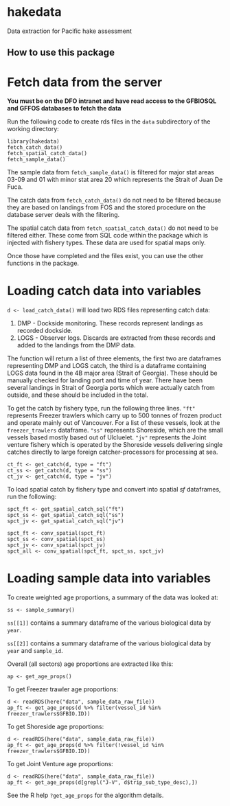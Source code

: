 # hakedata
Data extraction for Pacific hake assessment

## How to use this package

# Fetch data from the server

**You must be on the DFO intranet and have read access to the GFBIOSQL and GFFOS databases to fetch the data**

Run the following code to create rds files in the `data` subdirectory of the working directory:

```
library(hakedata)
fetch_catch_data()
fetch_spatial_catch_data()
fetch_sample_data()
```

The sample data from `fetch_sample_data()` is filtered for major stat areas 03-09 and 01 with 
minor stat area 20 which represents the Strait of Juan De Fuca.

The catch data from `fetch_catch_data()` do not need to be filtered because they are based on landings from FOS and the stored procedure on the database server deals with the filtering.

The spatial catch data from `fetch_spatial_catch_data()` do not need to be filtered either. These come from SQL code
within the package which is injected with fishery types. These data are used for spatial maps only.

Once those have completed and the files exist, you can use the other functions in the package.

# Loading catch data into variables

`d <- load_catch_data()` will load two RDS files representing catch data:

1. DMP - Dockside monitoring. These records represent landings as recorded dockside.
2. LOGS - Observer logs. Discards are extracted from these records and added to the landings from the DMP data.

The function will return a list of three elements, the first two are dataframes representing DMP and LOGS catch,
the third is a dataframe containing LOGS data found in the 4B major area (Strait of Georgia). These should be manually checked for landing port and time of year. There have been several landings in Strait of Georgia ports which were
actually catch from outside, and these should be included in the total.

To get the catch by fishery type, run the following three lines. `"ft"` represents Freezer trawlers which carry up to
500 tonnes of frozen product and operate mainly out of Vancouver. For a list of these vessels, look at the `freezer_trawlers` dataframe. `"ss"` represents Shoreside, which are the small vessels based mostly based out of Ulcluelet. `"jv"` represents the Joint venture fishery which is operated by the Shoreside vessels delivering single catches directly to large foreign catcher-processors for processing at sea.

```
ct_ft <- get_catch(d, type = "ft")
ct_ss <- get_catch(d, type = "ss")
ct_jv <- get_catch(d, type = "jv")
```

To load spatial catch by fishery type and convert into spatial *sf* dataframes, run the following:

```
spct_ft <- get_spatial_catch_sql("ft")
spct_ss <- get_spatial_catch_sql("ss")
spct_jv <- get_spatial_catch_sql("jv")

spct_ft <- conv_spatial(spct_ft)
spct_ss <- conv_spatial(spct_ss)
spct_jv <- conv_spatial(spct_jv)
spct_all <- conv_spatial(spct_ft, spct_ss, spct_jv)
```

# Loading sample data into variables

To create weighted age proportions, a summary of the data was looked at:
```
ss <- sample_summary()
```

```ss[[1]]``` contains a summary dataframe of the various biological data by ```year```.

```ss[[2]]``` contains a summary dataframe of the various biological data by ```year``` and ```sample_id```.

Overall (all sectors) age proportions are extracted like this:
```
ap <- get_age_props()
```

To get Freezer trawler age proportions:
```
d <- readRDS(here("data", sample_data_raw_file))
ap_ft <- get_age_props(d %>% filter(vessel_id %in% freezer_trawlers$GFBIO.ID))
```
To get Shoreside age proportions:
```
d <- readRDS(here("data", sample_data_raw_file))
ap_ft <- get_age_props(d %>% filter(!vessel_id %in% freezer_trawlers$GFBIO.ID))
```

To get Joint Venture age proportions:
```
d <- readRDS(here("data", sample_data_raw_file))
ap_ft <- get_age_props(d[grepl("J-V", d$trip_sub_type_desc),])
```

See the R help ```?get_age_props``` for the algorithm details.




